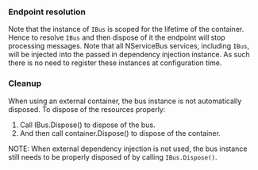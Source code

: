 ### Endpoint resolution

Note that the instance of `IBus` is scoped for the lifetime of the container. Hence to resolve `IBus` and then dispose of it the endpoint will stop processing messages. Note that all NServiceBus services, including `IBus`, will be injected into the passed in dependency injection instance. As such there is no need to register these instances at configuration time. 


### Cleanup

When using an external container, the bus instance is not automatically disposed. To dispose of the resources properly:

 1. Call IBus.Dispose() to dispose of the bus.
 1. And then call container.Dispose() to dispose of the container.

NOTE: When external dependency injection is not used, the bus instance still needs to be properly disposed of by calling `IBus.Dispose()`.
